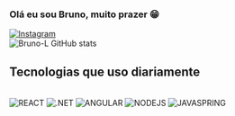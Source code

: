 
### Olá eu sou Bruno, muito prazer 😁

[![Instagram](https://img.shields.io/badge/Instagram-E4405F?style=for-the-badge&logo=instagram&logoColor=white)](https://www.instagram.com/b.l.o_buuh/) 
</br>
![Bruno-L GitHub stats](https://github-readme-stats.vercel.app/api?username=BrunoL326_icons=true&theme=radical)

## Tecnologias que uso diariamente 

<div style="display: inline_block">
</br>
<img src="https://img.shields.io/badge/React-20232A?style=for-the-badge&logo=react&logoColor=61DAFB" alt="REACT" />
  <img src="https://img.shields.io/badge/.NET-5C2D91?style=for-the-badge&logo=.net&logoColor=white"	 alt=".NET" />
  <img src="https://img.shields.io/badge/Angular-DD0031?style=for-the-badge&logo=angular&logoColor=white"  alt="ANGULAR" />
  <img src=" https://img.shields.io/badge/Node.js-43853D?style=for-the-badge&logo=node.js&logoColor=white " alt="NODEJS" />
  <img src="https://img.shields.io/badge/Spring-6DB33F?style=for-the-badge&logo=spring&logoColor=white" alt="JAVASPRING" />
</div>
